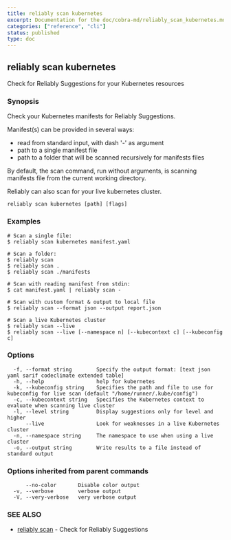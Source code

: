 ```yaml
---
title: reliably scan kubernetes
excerpt: Documentation for the doc/cobra-md/reliably_scan_kubernetes.md command in the Reliably CLI
categories: ["reference", "cli"]
status: published
type: doc
---
```

## reliably scan kubernetes

Check for Reliably Suggestions for your Kubernetes resources

### Synopsis

Check your Kubernetes manifests for Reliably Suggestions.

Manifest(s) can be provided in several ways:
- read from standard input, with dash '-' as argument
- path to a single manifest file
- path to a folder that will be scanned recursively for manifests files

By default, the scan command, run without arguments, is scanning
manifests file from the current working directory.

Reliably can also scan for your live kubernetes cluster.

```
reliably scan kubernetes [path] [flags]
```

### Examples

```
# Scan a single file:
$ reliably scan kubernetes manifest.yaml

# Scan a folder:
$ reliably scan
$ reliably scan .
$ reliably scan ./manifests

# Scan with reading manifest from stdin:
$ cat manifest.yaml | reliably scan -

# Scan with custom format & output to local file
$ reliably scan --format json --output report.json

# Scan a live Kubernetes cluster
$ reliably scan --live
$ reliably scan --live [--namespace n] [--kubecontext c] [--kubeconfig c]
```

### Options

```
  -f, --format string        Specify the output format: [text json yaml sarif codeclimate extended table]
  -h, --help                 help for kubernetes
  -k, --kubeconfig string    Specifies the path and file to use for kubeconfig for live scan (default "/home/runner/.kube/config")
  -c, --kubecontext string   Specifies the Kubernetes context to evaluate when scanning live cluster
  -l, --level string         Display suggestions only for level and higher
      --live                 Look for weaknesses in a live Kubernetes cluster
  -n, --namespace string     The namespace to use when using a live cluster
  -o, --output string        Write results to a file instead of standard output
```

### Options inherited from parent commands

```
      --no-color       Disable color output
  -v, --verbose        verbose output
  -V, --very-verbose   very verbose output
```

### SEE ALSO

* [reliably scan](/docs/reference/cli/reliably-scan/)	 - Check for Reliably Suggestions

